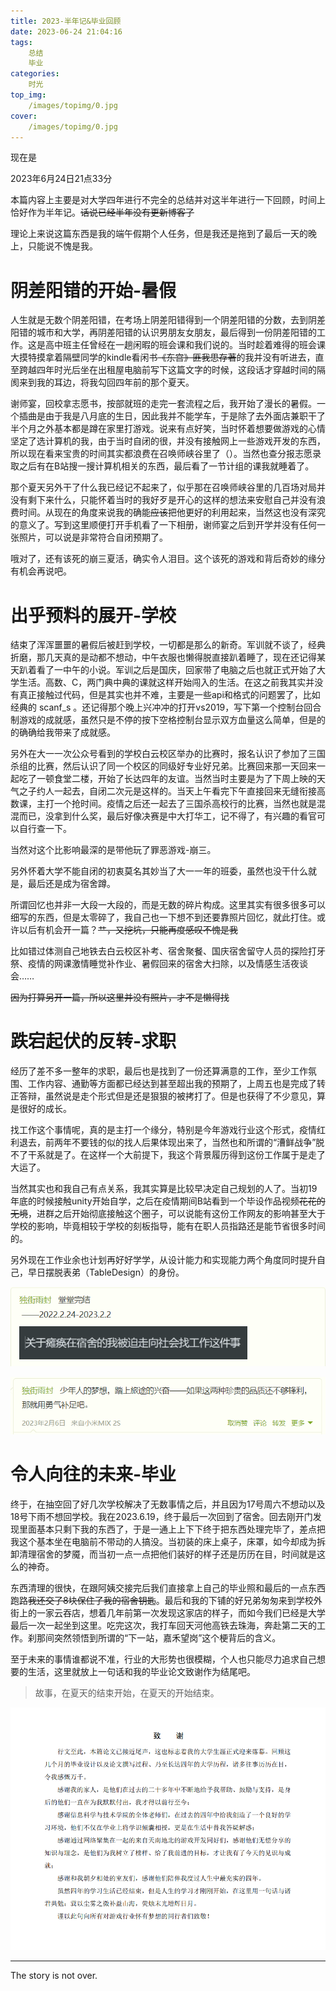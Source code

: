 ```yaml
---
title: 2023-半年记&毕业回顾
date: 2023-06-24 21:04:16
tags:
	总结
	毕业
categories:
	时光
top_img:
    /images/topimg/0.jpg
cover:
    /images/topimg/0.jpg
---
```




现在是

2023年6月24日21点33分

本篇内容上主要是对大学四年进行不完全的总结并对这半年进行一下回顾，时间上恰好作为半年记。~~话说已经半年没有更新博客了~~

理论上来说这篇东西是我的端午假期个人任务，但是我还是拖到了最后一天的晚上，只能说不愧是我。

# 阴差阳错的开始-暑假

人生就是无数个阴差阳错，在考场上阴差阳错得到一个阴差阳错的分数，去到阴差阳错的城市和大学，再阴差阳错的认识男朋友女朋友，最后得到一份阴差阳错的工作。这是高中班主任曾经在一趟闲暇的班会课和我们说的。当时趁着难得的班会课大摸特摸拿着隔壁同学的kindle看闲书~~《东宫》匪我思存著~~的我并没有听进去，直至跨越四年时光后坐在出租屋电脑前写下这篇文字的时候，这段话才穿越时间的隔阂来到我的耳边，将我勾回四年前的那个夏天。

谢师宴，回校拿志愿书，按部就班的走完一套流程之后，我开始了漫长的暑假。一个插曲是由于我是八月底的生日，因此我并不能学车，于是除了去外面店兼职干了半个月之外基本都是蹲在家里打游戏。说来有点好笑，当时怀着想要做游戏的心情坚定了选计算机的我，由于当时自闭的很，并没有接触网上一些游戏开发的东西，所以现在看来宝贵的时间其实都浪费在召唤师峡谷里了（）。当然也查分报志愿录取之后有在B站搜一搜计算机相关的东西，最后看了一节计组的课我就睡着了。

那个夏天另外干了什么我已经记不起来了，似乎那在召唤师峡谷里的几百场对局并没有剩下来什么，只能怀着当时的我好歹是开心的这样的想法来安慰自己并没有浪费时间。从现在的角度来说我的确能~~应该~~把他更好的利用起来，当然这也没有深究的意义了。写到这里顺便打开手机看了一下相册，谢师宴之后到开学并没有任何一张照片，可以说是非常符合自闭预期了。

哦对了，还有该死的崩三夏活，确实令人泪目。这个该死的游戏和背后奇妙的缘分有机会再说吧。



# 出乎预料的展开-学校

结束了浑浑噩噩的暑假后被赶到学校，一切都是那么的新奇。军训就不谈了，经典折磨，那几天真的是动都不想动，中午衣服也懒得脱直接趴着睡了，现在还记得某天趴着看了一中午的小说。军训之后是国庆，回家带了电脑之后也就正式开始了大学生活。高数、C，两门典中典的课就这样开始闯入的生活。在这之前我其实并没有真正接触过代码，但是其实也并不难，主要是一些api和格式的问题罢了，比如经典的 scanf_s 。还记得那个晚上兴冲冲的打开vs2019，写下第一个控制台回合制游戏的成就感，虽然只是不停的按下空格控制台显示双方血量这么简单，但是的的确确给我带来了成就感。

另外在大一一次公众号看到的学校白云校区举办的比赛时，报名认识了参加了三国杀组的比赛，然后认识了同一个校区的同级好专业好兄弟。比赛回来那一天回来一起吃了一顿食堂二楼，开始了长达四年的友谊。当然当时主要是为了下周上映的天气之子约人一起去，自闭二次元是这样的。当天上午看完下午直接回来无缝衔接高数课，主打一个抢时间。疫情之后还一起去了三国杀高校行的比赛，当然也就是混混而已，没拿到什么奖，最后好像决赛是中大打华工，记不得了，有兴趣的看官可以自行查一下。

当然对这个比影响最深的是带他玩了罪恶游戏-崩三。

另外怀着大学不能自闭的初衷莫名其妙当了大一一年的班委，虽然也没干什么就是，最后还是成为宿舍蹲。

所谓回忆也并非一大段一大段的，而是无数的碎片构成。这里其实有很多很多可以细写的东西，但是太零碎了，我自己也一下想不到还要靠照片回忆，就此打住。或许以后有机会开一篇？~~艹，又挖坑，只能再度感叹不愧是我~~

比如错过体测自己地铁去白云校区补考、宿舍聚餐、国庆宿舍留守人员的探险打牙祭、疫情的网课激情睡觉补作业、暑假回来的宿舍大扫除，以及情感生活夜谈会……

~~因为打算另开一篇，所以这里并没有照片，才不是懒得找~~

# 跌宕起伏的反转-求职

经历了差不多一整年的求职，最后也是找到了一份还算满意的工作，至少工作氛围、工作内容、通勤等方面都已经达到甚至超出我的预期了，上周五也是完成了转正答辩，虽然说是走个形式但是还是狠狠的被拷打了。但是也获得了不少意见，算是很好的成长。

找工作这个事情呢，真的是主打一个缘分，特别是今年游戏行业这个形式，疫情红利退去，前两年不要钱的似的找人后果体现出来了，当然也和所谓的“漕鲜战争”脱不了干系就是了。在这样一个大前提下，我这个背景履历得到这份工作属于是走了大运了。

当然其实也和我自己有点关系，我其实算是比较早决定自己规划的人了。当初19年底的时候接触unity开始自学，之后在疫情期间B站看到一个毕设作品视频~~花花的无境~~，进群之后开始彻底接触这个圈子，可以说能有这份工作网友的影响甚至大于学校的影响，毕竟相较于学校的刻板指导，能有在职人员指路还是能节省很多时间的。

另外现在工作业余也计划再好好学学，从设计能力和实现能力两个角度同时提升自己，早日摆脱表弟（TableDesign）的身份。

![终于有班上了](/images/posts/time/2023-half/end.jpg)



![开始成为社畜](/images/posts/time/2023-half/start.jpg)

# 令人向往的未来-毕业

终于，在抽空回了好几次学校解决了无数事情之后，并且因为17号周六不想动以及18号下雨不想回学校。我在2023.6.19，终于最后一次回到了宿舍。回去刚开门发现里面基本只剩下我的东西了，于是一通上上下下终于把东西处理完毕了，差点把我这个基本坐在电脑前不带动的人搞没。当初装的床上桌子，床罩，如今却成为拆卸清理宿舍的梦魇，而当初一点一点把他们装好的样子还是历历在目，时间就是这么的神奇。

东西清理的很快，在跟阿姨交接完后我们直接拿上自己的毕业照和最后的一点东西跑路~~我还交了8块保住了我的宿舍钥匙~~。最后和我的下铺的好兄弟匆匆来到学校外街上的一家云吞店，想着几年前第一次发现这家店的样子，而如今我们已经是大学最后一次一起坐到这里。吃完这次，我打车回天河他高铁去珠海，奔赴第二天的工作。刹那间突然领悟到所谓的“下一站，嘉禾望岗”这个梗背后的含义。

至于未来的事情谁都说不准，行业的大形势也很模糊，个人也只能尽力追求自己想要的生活，这里就放上一句话和我的毕业论文致谢作为结尾吧。



> 故事，在夏天的结束开始，在夏天的开始结束。

![再见](/images/posts/time/2023-half/thank.jpg)





<!-- more -->

---

The story is not over.

